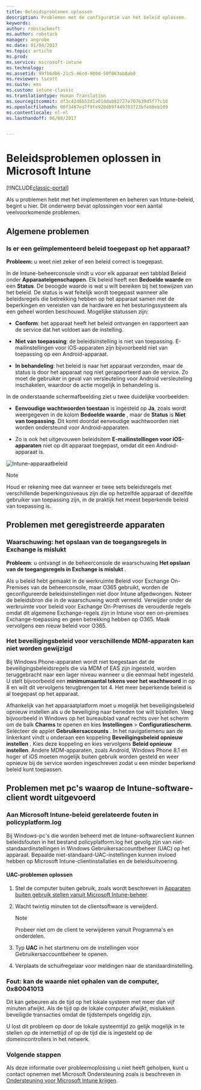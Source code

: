 ```yaml
---
title: Beleidsproblemen oplossen
description: Problemen met de configuratie van het beleid oplossen.
keywords: 
author: robstackmsft
ms.author: robstack
manager: angrobe
ms.date: 01/04/2017
ms.topic: article
ms.prod: 
ms.service: microsoft-intune
ms.technology: 
ms.assetid: 99fb6db6-21c5-46cd-980d-50f063ab8ab8
ms.reviewer: tscott
ms.suite: ems
ms.custom: intune-classic
ms.translationtype: Human Translation
ms.sourcegitcommit: df3c42d8b52d1a01ddab82727e707639d5f77c16
ms.openlocfilehash: 00f3487ed7f9fe920d89f449703723bfe80eb109
ms.contentlocale: nl-nl
ms.lasthandoff: 06/08/2017


---
```


# <a name="troubleshoot-policies-in-microsoft-intune"></a>Beleidsproblemen oplossen in Microsoft Intune

[!INCLUDE[classic-portal](../includes/classic-portal.md)]

Als u problemen hebt met het implementeren en beheren van Intune-beleid, begint u hier. Dit onderwerp bevat oplossingen voor een aantal veelvoorkomende problemen.

## <a name="general-issues"></a>Algemene problemen

### <a name="was-a-deployed-policy-applied-to-the-device"></a>Is er een geïmplementeerd beleid toegepast op het apparaat?
**Probleem:** u weet niet zeker of een beleid correct is toegepast.

In de Intune-beheerconsole vindt u voor elk apparaat een tabblad Beleid onder **Apparaateigenschappen**. Elk beleid heeft een **Bedoelde waarde** en een **Status**. De beoogde waarde is wat u wilt bereiken bij het toewijzen van het beleid. De status is wat feitelijk wordt toegepast wanneer alle beleidsregels die betrekking hebben op het apparaat samen met de beperkingen en vereisten van de hardware en het besturingssysteem als een geheel worden beschouwd. Mogelijke statussen zijn:

-   **Conform**: het apparaat heeft het beleid ontvangen en rapporteert aan de service dat het voldoet aan de instelling.

-   **Niet van toepassing**: de beleidsinstelling is niet van toepassing. E-mailinstellingen voor iOS-apparaten zijn bijvoorbeeld niet van toepassing op een Android-apparaat.

-   **In behandeling**: het beleid is naar het apparaat verzonden, maar de status is door het apparaat nog niet gerapporteerd aan de service. Zo moet de gebruiker in geval van versleuteling voor Android versleuteling inschakelen, waardoor de actie mogelijk in behandeling is.

In de onderstaande schermafbeelding ziet u twee duidelijke voorbeelden:

-   **Eenvoudige wachtwoorden toestaan** is ingesteld op **Ja**, zoals wordt weergegeven in de kolom **Bedoelde waarde** , maar de **Status** is **Niet van toepassing**. Dit komt doordat eenvoudige wachtwoorden niet worden ondersteund voor Android-apparaten.

-   Zo is ook het uitgevouwen beleidsitem **E-mailinstellingen voor iOS-apparaten** niet op dit apparaat toegepast, omdat dit een Android-apparaat is.

![Intune-apparaatbeleid](../media/Intune-Device-Policy-v.2.jpg)

> [!NOTE]
> Houd er rekening mee dat wanneer er twee sets beleidsregels met verschillende beperkingsniveaus zijn die op hetzelfde apparaat of dezelfde gebruiker van toepassing zijn, in de praktijk het meest beperkende beleid van toepassing is.


## <a name="issues-with-enrolled-devices"></a>Problemen met geregistreerde apparaten

### <a name="alert-saving-of-access-rules-to-exchange-has-failed"></a>Waarschuwing: het opslaan van de toegangsregels in Exchange is mislukt
**Probleem**: u ontvangt in de beheerconsole de waarschuwing **Het opslaan van de toegangsregels in Exchange is mislukt**  .

Als u beleid hebt gemaakt in de werkruimte Beleid voor Exchange On-Premises van de beheerconsole, maar O365 gebruikt, worden de geconfigureerde beleidsinstellingen niet door Intune afgedwongen. Noteer de beleidsbron die in de waarschuwing wordt vermeld.  Verwijder onder de werkruimte voor beleid voor Exchange On-Premises de verouderde regels omdat dit algemene Exchange-regels zijn in Intune voor een on-premises Exchange-toepassing en geen betrekking hebben op O365. Maak vervolgens een nieuw beleid voor O365.

### <a name="cannot-change-security-policy-for-various-enrolled-devices"></a>Het beveiligingsbeleid voor verschillende MDM-apparaten kan niet worden gewijzigd
Bij Windows Phone-apparaten wordt niet toegestaan dat de beveiligingsbeleidsregels die via MDM of EAS zijn ingesteld, worden teruggebracht naar een lager niveau wanneer u die eenmaal hebt ingesteld. U stelt bijvoorbeeld een **minimumaantal tekens voor het wachtwoord** in op 8 en wilt dit vervolgens terugbrengen tot 4. Het meer beperkende beleid is al toegepast op het apparaat.

Afhankelijk van het apparaatplatform moet u mogelijk het beveiligingsbeleid opnieuw instellen als u de beveiliging naar beneden toe wilt bijstellen.
Veeg bijvoorbeeld in Windows op het bureaublad vanaf rechts over het scherm om de balk **Charms** te openen en kies **Instellingen** &gt; **Configuratiescherm**.  Selecteer de applet **Gebruikersaccounts** .
In het navigatiemenu aan de linkerkant vindt u onderaan een koppeling **Beveiligingsbeleid opnieuw instellen** . Kies deze koppeling en kies vervolgens **Beleid opnieuw instellen**.
Andere MDM-apparaten, zoals Android, Windows Phone 8.1 en hoger of iOS moeten mogelijk buiten gebruik worden gesteld en weer opnieuw bij de service worden ingeschreven zodat u een minder beperkend beleid kunt toepassen.

## <a name="issues-with-pcs-that-run-the-intune-software-client"></a>Problemen met pc's waarop de Intune-software-client wordt uitgevoerd

### <a name="microsoft-intune-policy-related-errors-in-policyplatformlog"></a>Aan Microsoft Intune-beleid gerelateerde fouten in policyplatform.log
Bij Windows-pc's die worden beheerd met de Intune-softwareclient kunnen beleidsfouten in het bestand policyplatform.log het gevolg zijn van niet-standaardinstellingen in Windows Gebruikersaccountbeheer (UAC) op het apparaat. Bepaalde niet-standaard-UAC-instellingen kunnen invloed hebben op Microsoft Intune-clientinstallaties en de beleidsuitvoering.

#### <a name="to-resolve-uac-issues"></a>UAC-problemen oplossen

1.  Stel de computer buiten gebruik, zoals wordt beschreven in [Apparaten buiten gebruik stellen vanuit Microsoft Intune-beheer](/intune-classic/deploy-use/retire-devices-from-microsoft-intune-management).

2.  Wacht twintig minuten tot de clientsoftware is verwijderd.

    > [!NOTE]
    > Probeer niet om de client te verwijderen vanuit Programma's en onderdelen.

3.  Typ **UAC** in het startmenu om de instellingen voor Gebruikersaccountbeheer te openen.

4.  Verplaats de schuifregelaar voor meldingen naar de standaardinstelling.

### <a name="error-cannot-obtain-the-value-from-the-computer-0x80041013"></a>Fout: kan de waarde niet ophalen van de computer, 0x80041013
Dit kan gebeuren als de tijd op het lokale systeem met meer dan vijf minuten afwijkt. Als de tijd op de lokale computer afwijkt, mislukken beveiligde transacties omdat de tijdstempels ongeldig zijn.

U lost dit probleem op door de lokale systeemtijd zo gelijk mogelijk in te stellen op de internettijd of op de tijd die is ingesteld op de domeincontrollers in het netwerk.








### <a name="next-steps"></a>Volgende stappen
Als deze informatie over probleemoplossing u niet heeft geholpen, kunt u contact opnemen met Microsoft Ondersteuning zoals is beschreven in [Ondersteuning voor Microsoft Intune krijgen](how-to-get-support-for-microsoft-intune.md).

